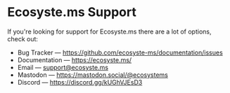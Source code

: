 # Ecosyste.ms Support

If you're looking for support for Ecosyste.ms there are a lot of options, check out:

* Bug Tracker &mdash; https://github.com/ecosyste-ms/documentation/issues
* Documentation &mdash; https://ecosyste.ms/
* Email &mdash; support@ecosyste.ms
* Mastodon &mdash; https://mastodon.social/@ecosystems
* Discord &mdash; https://discord.gg/kUGhVJEsD3
